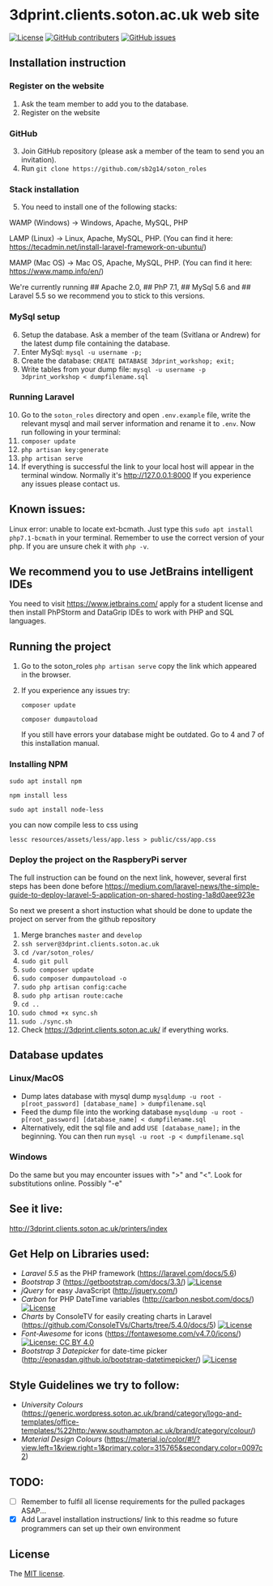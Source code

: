 # 3dprint.clients.soton.ac.uk web site 
[![License](https://img.shields.io/badge/License-MIT-blue.svg)](https://opensource.org/licenses/MIT)
[![GitHub contributers](https://img.shields.io/github/contributors/sb2g14/soton_roles.svg)](https://github.com/sb2g14/soton_roles/graphs/contributors)
[![GitHub issues](https://img.shields.io/github/issues/sb2g14/soton_roles.svg)](https://github.com/sb2g14/soton_roles/issues)

## Installation instruction

### Register on the website

  1. Ask the team member to add you to the database.
  2. Register on the website
  
### GitHub

  3. Join GitHub repository (please ask a member of the team to send you an invitation).
  4. Run ```git clone https://github.com/sb2g14/soton_roles```
  
### Stack installation

  5. You need to install one of the following stacks: 
  
  WAMP (Windows) -> Windows, Apache, MySQL, PHP
  
  LAMP (Linux) -> Linux, Apache, MySQL, PHP. (You can find it here: https://tecadmin.net/install-laravel-framework-on-ubuntu/)
  
  MAMP (Mac OS) -> Mac OS, Apache, MySQL, PHP. (You can find it here: https://www.mamp.info/en/)
  
  We're currently running ## Apache 2.0, ## PhP 7.1, ## MySql 5.6 and ## Laravel 5.5 so we recommend you to stick to this versions.
  
### MySql setup

  6. Setup the database. Ask a member of the team (Svitlana or Andrew) for the latest dump file containing the database.
  7. Enter MySql: ```mysql -u username -p;```
  8. Create the database: ```CREATE DATABASE 3dprint_workshop; exit;```
  9. Write tables from your dump file: ```mysql -u username -p 3dprint_workshop < dumpfilename.sql```
  
### Running Laravel

  10. Go to the ```soton_roles``` directory and open ```.env.example``` file, write the relevant mysql and mail server information and rename it to ```.env```. Now run following in your terminal:
  11. ```composer update```
  12. ```php artisan key:generate```
  13. ```php artisan serve```
  14. If everything is successful the link to your local host will appear in the terminal window. Normally it's http://127.0.0.1:8000 
If you experience any issues please contact us.

## Known issues:
Linux error: unable to locate ext-bcmath. 
    Just type this ```sudo apt install php7.1-bcmath``` in your terminal. Remember to use the correct version of your php. If you are unsure chek it with ```php -v```.
    
## We recommend you to use JetBrains intelligent IDEs
You need to visit https://www.jetbrains.com/ apply for a student license and then install PhPStorm and DataGrip IDEs to work with PHP and SQL languages.

## Running the project
1. Go to the soton_roles
  ```php artisan serve```
  copy the link which appeared in the browser.
  
2. If you experience any issues try:

   ```composer update```
  
    ```composer dumpautoload```
  
    If you still have errors your database might be outdated. Go to 4 and 7 of this installation manual.

### Installing NPM
```sudo apt install npm```

```npm install less```

```sudo apt install node-less```

you can now compile less to css using

```lessc resources/assets/less/app.less > public/css/app.css```

### Deploy the project on the RaspberyPi server

The full instruction can be found on the next link, however, several first steps has been done before 
https://medium.com/laravel-news/the-simple-guide-to-deploy-laravel-5-application-on-shared-hosting-1a8d0aee923e

So next we present a short instuction what should be done to update the project on server from the github repository
1. Merge branches ```master``` and ```develop```
2. ```ssh server@3dprint.clients.soton.ac.uk```
3. ```cd /var/soton_roles/```
4. ```sudo git pull```
5. ```sudo composer update```
6. ```sudo composer dumpautoload -o```
7. ```sudo php artisan config:cache```
8. ```sudo php artisan route:cache```
9. ```cd ..```
10. ```sudo chmod +x sync.sh```
11. ```sudo ./sync.sh```
12. Check https://3dprint.clients.soton.ac.uk/ if everything works.

## Database updates
### Linux/MacOS
- Dump lates database with mysql dump 
```mysqldump -u root -p[root_password] [database_name] > dumpfilename.sql```
- Feed the dump file into the working database
```mysqldump -u root -p[root_password] [database_name] < dumpfilename.sql```
- Alternatively, edit the sql file and add `USE [database_name];` in the beginning.
  You can then run
```mysql -u root -p < dumpfilename.sql```
### Windows
Do the same but you may encounter issues with ">" and "<". Look for substitutions online. Possibly "-e"

## See it live:
http://3dprint.clients.soton.ac.uk/printers/index

## Get Help on Libraries used:
- *Laravel 5.5* as the PHP framework (https://laravel.com/docs/5.6)
- *Bootstrap 3* (https://getbootstrap.com/docs/3.3/) [![License](https://img.shields.io/badge/License-MIT-blue.svg)](https://opensource.org/licenses/MIT)
- *jQuery* for easy JavaScript (http://jquery.com/) 
- *Carbon* for PHP DateTime variables (http://carbon.nesbot.com/docs/) [![License](https://img.shields.io/badge/License-MIT-blue.svg)](https://opensource.org/licenses/MIT)
- *Charts* by ConsoleTV for easily creating charts in Laravel (https://github.com/ConsoleTVs/Charts/tree/5.4.0/docs/5) [![License](https://img.shields.io/badge/License-MIT-blue.svg)](https://opensource.org/licenses/MIT)
- *Font-Awesome* for icons (https://fontawesome.com/v4.7.0/icons/) [![License: CC BY 4.0](https://img.shields.io/badge/License-CC%20BY%204.0-lightgrey.svg)](https://creativecommons.org/licenses/by/4.0/)
- *Bootstrap 3 Datepicker* for date-time picker (http://eonasdan.github.io/bootstrap-datetimepicker/) [![License](https://img.shields.io/badge/License-MIT-blue.svg)](https://opensource.org/licenses/MIT)

## Style Guidelines we try to follow:
- *University Colours* (https://generic.wordpress.soton.ac.uk/brand/category/logo-and-templates/office-templates/%22http:/www.southampton.ac.uk/brand/category/colour/)
- *Material Design Colours* (https://material.io/color/#!/?view.left=1&view.right=1&primary.color=315765&secondary.color=0097c2)

## TODO:
- [ ] Remember to fulfil all license requirements for the pulled packages ASAP...
- [x] Add Laravel installation instructions/ link to this readme so future programmers can set up their own environment

## License

The [MIT license](http://opensource.org/licenses/MIT).


